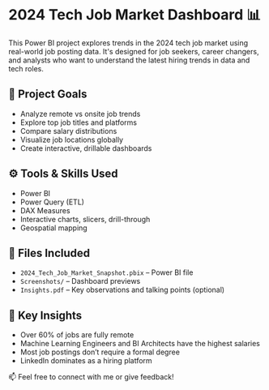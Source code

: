 # 2024 Tech Job Market Dashboard 📊

This Power BI project explores trends in the 2024 tech job market 
using real-world job posting data. It's designed for job seekers, 
career changers, and analysts who want to understand the latest hiring trends in data and tech roles.

## 🎯 Project Goals
- Analyze remote vs onsite job trends
- Explore top job titles and platforms
- Compare salary distributions
- Visualize job locations globally
- Create interactive, drillable dashboards

## ⚙️ Tools & Skills Used
- Power BI
- Power Query (ETL)
- DAX Measures
- Interactive charts, slicers, drill-through
- Geospatial mapping

## 📄 Files Included
- `2024_Tech_Job_Market_Snapshot.pbix` – Power BI file
- `Screenshots/` – Dashboard previews
- `Insights.pdf` – Key observations and talking points (optional)

## 📌 Key Insights
- Over 60% of jobs are fully remote
- Machine Learning Engineers and BI Architects have the highest salaries
- Most job postings don’t require a formal degree
- LinkedIn dominates as a hiring platform

📫 Feel free to connect with me or give feedback!
